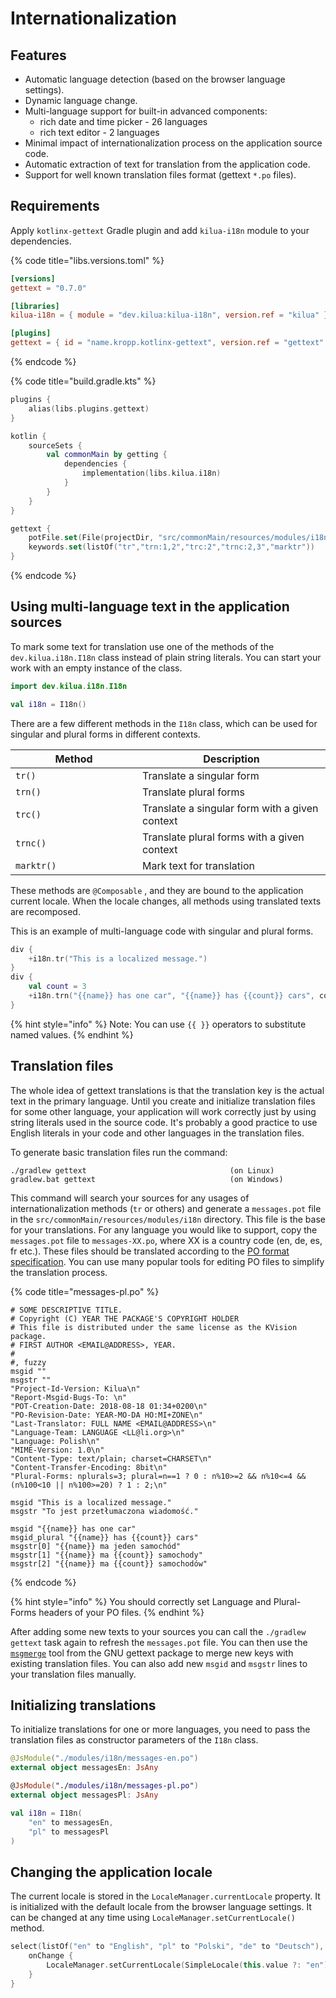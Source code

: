 # Internationalization

## Features <a href="#features" id="features"></a>

* Automatic language detection (based on the browser language settings).
* Dynamic language change.
* Multi-language support for built-in advanced components:
  * rich date and time picker - 26 languages
  * rich text editor - 2 languages
* Minimal impact of internationalization process on the application source code.
* Automatic extraction of text for translation from the application code.
* Support for well known translation files format (gettext `*.po` files).

## Requirements

Apply `kotlinx-gettext` Gradle plugin and add `kilua-i18n` module to your dependencies.

{% code title="libs.versions.toml" %}
```toml
[versions]
gettext = "0.7.0"

[libraries]
kilua-i18n = { module = "dev.kilua:kilua-i18n", version.ref = "kilua" }

[plugins]
gettext = { id = "name.kropp.kotlinx-gettext", version.ref = "gettext" }
```
{% endcode %}

{% code title="build.gradle.kts" %}
```kotlin
plugins {
    alias(libs.plugins.gettext)
}

kotlin {
    sourceSets {
        val commonMain by getting {
            dependencies {
                implementation(libs.kilua.i18n)
            }
        }
    }
}

gettext {
    potFile.set(File(projectDir, "src/commonMain/resources/modules/i18n/messages.pot"))
    keywords.set(listOf("tr","trn:1,2","trc:2","trnc:2,3","marktr"))
}
```
{% endcode %}

## Using multi-language text in the application sources <a href="#using-multi-language-text-in-application-sources" id="using-multi-language-text-in-application-sources"></a>

To mark some text for translation use one of the methods of the `dev.kilua.i18n.I18n` class instead of plain string literals. You can start your work with an empty instance of the class.

```kotlin
import dev.kilua.i18n.I18n

val i18n = I18n()
```

There are a few different methods in the `I18n` class, which can be used for singular and plural forms in different contexts.

<table><thead><tr><th width="187">Method</th><th>Description</th></tr></thead><tbody><tr><td><code>tr()</code></td><td>Translate a singular form</td></tr><tr><td><code>trn()</code></td><td>Translate plural forms</td></tr><tr><td><code>trc()</code></td><td>Translate a singular form with a given context</td></tr><tr><td><code>trnc()</code></td><td>Translate plural forms with a given context</td></tr><tr><td><code>marktr()</code></td><td>Mark text for translation</td></tr></tbody></table>

These methods are `@Composable` , and they are bound to the application current locale. When the locale changes, all methods using translated texts are recomposed.&#x20;

This is an example of multi-language code with singular and plural forms.

```kotlin
div {
    +i18n.tr("This is a localized message.")
}
div {
    val count = 3
    +i18n.trn("{{name}} has one car", "{{name}} has {{count}} cars", count, "name" to "Robert", "count" to "$count")
}
```

{% hint style="info" %}
Note: You can use `{{ }}`  operators to substitute named values.
{% endhint %}

## Translation files

The whole idea of ​​gettext translations is that the translation key is the actual text in the primary language. Until you create and initialize translation files for some other language, your application will work correctly just by using string literals used in the source code. It's probably a good practice to use English literals in your code and other languages in the translation files.

To generate basic translation files run the command:

```
./gradlew gettext                                (on Linux)
gradlew.bat gettext                              (on Windows)
```

This command will search your sources for any usages of internationalization methods (`tr` or others) and generate a `messages.pot` file in the `src/commonMain/resources/modules/i18n` directory. This file is the base for your translations. For any language you would like to support, copy the `messages.pot` file to `messages-XX.po`, where XX is a country code (en, de, es, fr etc.). These files should be translated according to the [PO format specification](https://www.gnu.org/software/gettext/manual/html_node/PO-Files.html). You can use many popular tools for editing PO files to simplify the translation process.

{% code title="messages-pl.po" %}
```gettext
# SOME DESCRIPTIVE TITLE.
# Copyright (C) YEAR THE PACKAGE'S COPYRIGHT HOLDER
# This file is distributed under the same license as the KVision package.
# FIRST AUTHOR <EMAIL@ADDRESS>, YEAR.
#
#, fuzzy
msgid ""
msgstr ""
"Project-Id-Version: Kilua\n"
"Report-Msgid-Bugs-To: \n"
"POT-Creation-Date: 2018-08-18 01:34+0200\n"
"PO-Revision-Date: YEAR-MO-DA HO:MI+ZONE\n"
"Last-Translator: FULL NAME <EMAIL@ADDRESS>\n"
"Language-Team: LANGUAGE <LL@li.org>\n"
"Language: Polish\n"
"MIME-Version: 1.0\n"
"Content-Type: text/plain; charset=CHARSET\n"
"Content-Transfer-Encoding: 8bit\n"
"Plural-Forms: nplurals=3; plural=n==1 ? 0 : n%10>=2 && n%10<=4 && (n%100<10 || n%100>=20) ? 1 : 2;\n"

msgid "This is a localized message."
msgstr "To jest przetłumaczona wiadomość."

msgid "{{name}} has one car"
msgid_plural "{{name}} has {{count}} cars"
msgstr[0] "{{name}} ma jeden samochód"
msgstr[1] "{{name}} ma {{count}} samochody"
msgstr[2] "{{name}} ma {{count}} samochodów"
```
{% endcode %}

{% hint style="info" %}
You should correctly set Language and Plural-Forms headers of your PO files.
{% endhint %}

After adding some new texts to your sources you can call the `./gradlew gettext` task again to refresh the `messages.pot` file. You can then use the [`msgmerge`](https://www.gnu.org/software/gettext/manual/html_node/msgmerge-Invocation.html) tool from the GNU gettext package to merge new keys with existing translation files. You can also add new `msgid` and `msgstr` lines to your translation files manually.

## Initializing translations

To initialize translations for one or more languages, you need to pass the translation files as constructor parameters of the `I18n` class.

```kotlin
@JsModule("./modules/i18n/messages-en.po")
external object messagesEn: JsAny

@JsModule("./modules/i18n/messages-pl.po")
external object messagesPl: JsAny

val i18n = I18n(
    "en" to messagesEn,
    "pl" to messagesPl
)
```

## Changing the application locale

The current locale is stored in the `LocaleManager.currentLocale` property. It is initialized with the default locale from the browser language settings. It can be changed at any time using `LocaleManager.setCurrentLocale()` method.

```kotlin
select(listOf("en" to "English", "pl" to "Polski", "de" to "Deutsch"), LocaleManager.currentLocale.language) {
    onChange {
        LocaleManager.setCurrentLocale(SimpleLocale(this.value ?: "en"))
    }
}
```

